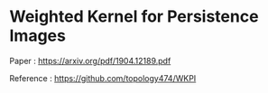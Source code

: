 # Weighted  Kernel for Persistence Images

Paper : https://arxiv.org/pdf/1904.12189.pdf

Reference : https://github.com/topology474/WKPI
